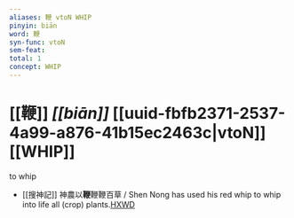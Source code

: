 ```yaml
---
aliases: 鞭 vtoN WHIP
pinyin: biān
word: 鞭
syn-func: vtoN
sem-feat: 
total: 1
concept: WHIP 
---
```

# [[鞭]] *[[biān]]*  [[uuid-fbfb2371-2537-4a99-a876-41b15ec2463c|vtoN]] [[WHIP]]
to whip
 - [[搜神記]] 神農以**鞭**鞭鞭百草 / Shen Nong has used his red whip to whip into life all (crop) plants.[HXWD](https://hxwd.org/textview.html?location=KR3l0099_tls_001-1a.1)